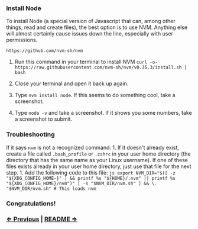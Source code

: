 ### Install Node

To install Node (a special version of Javascript that can, among other things, read and create files), the best option is to use NVM. Anything else will almost certainly cause issues down the line, especially with user permissions.

```https://github.com/nvm-sh/nvm```

1. Run this command in your terminal to install NVM `curl -o- https://raw.githubusercontent.com/nvm-sh/nvm/v0.35.3/install.sh | bash`

1. Close your terminal and open it back up again.
1. Type `nvm install node`. If this seems to do something cool, take a screenshot.
1. Type `node -v` and take a screenshot. If it shows you some numbers, take a screenshot to submit.


### Troubleshooting

If it says `nvm` is not a recognized command:
    1. If it doesn't already exist, create a file called `.bash_profile` or `.zshrc` in your user home directory (the directory that has the same name as your Linux username). If one of these files exists already in your user home directory, just use that file for the next step.
    1. Add the following code to this file:
        ```js
        export NVM_DIR="$([ -z "${XDG_CONFIG_HOME-}" ] && printf %s "${HOME}/.nvm" || printf %s "${XDG_CONFIG_HOME}/nvm")"
        [ -s "$NVM_DIR/nvm.sh" ] && \. "$NVM_DIR/nvm.sh" # This loads nvm
        ```

### Congratulations!


### [⇐ Previous](4_git.md) | [README ⇒](../../../../)
